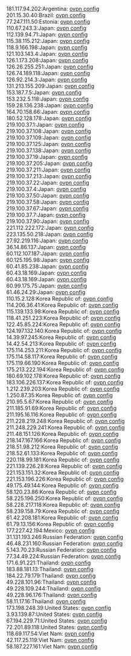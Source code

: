 181.117.94.202:Argentina: [ovpn config](vpn/181_117_94_202.ovpn)  
201.15.30.40:Brazil: [ovpn config](vpn/201_15_30_40.ovpn)  
77.247.111.50:Estonia: [ovpn config](vpn/77_247_111_50.ovpn)  
110.67.243.3:Japan: [ovpn config](vpn/110_67_243_3.ovpn)  
112.139.94.71:Japan: [ovpn config](vpn/112_139_94_71.ovpn)  
115.38.115.212:Japan: [ovpn config](vpn/115_38_115_212.ovpn)  
118.9.166.198:Japan: [ovpn config](vpn/118_9_166_198.ovpn)  
121.103.143.4:Japan: [ovpn config](vpn/121_103_143_4.ovpn)  
126.1.173.208:Japan: [ovpn config](vpn/126_1_173_208.ovpn)  
126.26.255.251:Japan: [ovpn config](vpn/126_26_255_251.ovpn)  
126.74.189.118:Japan: [ovpn config](vpn/126_74_189_118.ovpn)  
126.92.214.3:Japan: [ovpn config](vpn/126_92_214_3.ovpn)  
131.213.155.209:Japan: [ovpn config](vpn/131_213_155_209.ovpn)  
153.187.7.5:Japan: [ovpn config](vpn/153_187_7_5.ovpn)  
153.232.5.118:Japan: [ovpn config](vpn/153_232_5_118.ovpn)  
159.28.136.238:Japan: [ovpn config](vpn/159_28_136_238.ovpn)  
164.70.158.66:Japan: [ovpn config](vpn/164_70_158_66.ovpn)  
180.52.128.178:Japan: [ovpn config](vpn/180_52_128_178.ovpn)  
219.100.37.1:Japan: [ovpn config](vpn/219_100_37_1.ovpn)  
219.100.37.108:Japan: [ovpn config](vpn/219_100_37_108.ovpn)  
219.100.37.109:Japan: [ovpn config](vpn/219_100_37_109.ovpn)  
219.100.37.125:Japan: [ovpn config](vpn/219_100_37_125.ovpn)  
219.100.37.138:Japan: [ovpn config](vpn/219_100_37_138.ovpn)  
219.100.37.19:Japan: [ovpn config](vpn/219_100_37_19.ovpn)  
219.100.37.205:Japan: [ovpn config](vpn/219_100_37_205.ovpn)  
219.100.37.211:Japan: [ovpn config](vpn/219_100_37_211.ovpn)  
219.100.37.213:Japan: [ovpn config](vpn/219_100_37_213.ovpn)  
219.100.37.22:Japan: [ovpn config](vpn/219_100_37_22.ovpn)  
219.100.37.4:Japan: [ovpn config](vpn/219_100_37_4.ovpn)  
219.100.37.50:Japan: [ovpn config](vpn/219_100_37_50.ovpn)  
219.100.37.58:Japan: [ovpn config](vpn/219_100_37_58.ovpn)  
219.100.37.67:Japan: [ovpn config](vpn/219_100_37_67.ovpn)  
219.100.37.7:Japan: [ovpn config](vpn/219_100_37_7.ovpn)  
219.100.37.90:Japan: [ovpn config](vpn/219_100_37_90.ovpn)  
221.112.222.172:Japan: [ovpn config](vpn/221_112_222_172.ovpn)  
223.135.50.218:Japan: [ovpn config](vpn/223_135_50_218.ovpn)  
27.92.219.116:Japan: [ovpn config](vpn/27_92_219_116.ovpn)  
36.14.86.137:Japan: [ovpn config](vpn/36_14_86_137.ovpn)  
60.112.107.187:Japan: [ovpn config](vpn/60_112_107_187.ovpn)  
60.125.195.98:Japan: [ovpn config](vpn/60_125_195_98.ovpn)  
60.41.85.238:Japan: [ovpn config](vpn/60_41_85_238.ovpn)  
60.43.18.169:Japan: [ovpn config](vpn/60_43_18_169.ovpn)  
60.43.18.169:Japan: [ovpn config](vpn/60_43_18_169.ovpn)  
60.99.175.75:Japan: [ovpn config](vpn/60_99_175_75.ovpn)  
61.46.24.29:Japan: [ovpn config](vpn/61_46_24_29.ovpn)  
110.15.2.128:Korea Republic of: [ovpn config](vpn/110_15_2_128.ovpn)  
114.206.36.41:Korea Republic of: [ovpn config](vpn/114_206_36_41.ovpn)  
115.139.133.98:Korea Republic of: [ovpn config](vpn/115_139_133_98.ovpn)  
118.41.251.223:Korea Republic of: [ovpn config](vpn/118_41_251_223.ovpn)  
122.45.85.224:Korea Republic of: [ovpn config](vpn/122_45_85_224.ovpn)  
124.197.132.140:Korea Republic of: [ovpn config](vpn/124_197_132_140.ovpn)  
14.39.97.245:Korea Republic of: [ovpn config](vpn/14_39_97_245.ovpn)  
14.42.54.213:Korea Republic of: [ovpn config](vpn/14_42_54_213.ovpn)  
175.114.253.211:Korea Republic of: [ovpn config](vpn/175_114_253_211.ovpn)  
175.114.58.117:Korea Republic of: [ovpn config](vpn/175_114_58_117.ovpn)  
175.119.66.190:Korea Republic of: [ovpn config](vpn/175_119_66_190.ovpn)  
175.213.222.194:Korea Republic of: [ovpn config](vpn/175_213_222_194.ovpn)  
180.69.102.178:Korea Republic of: [ovpn config](vpn/180_69_102_178.ovpn)  
183.106.226.137:Korea Republic of: [ovpn config](vpn/183_106_226_137.ovpn)  
1.212.239.203:Korea Republic of: [ovpn config](vpn/1_212_239_203.ovpn)  
1.250.87.35:Korea Republic of: [ovpn config](vpn/1_250_87_35.ovpn)  
210.95.5.67:Korea Republic of: [ovpn config](vpn/210_95_5_67.ovpn)  
211.185.91.69:Korea Republic of: [ovpn config](vpn/211_185_91_69.ovpn)  
211.195.16.116:Korea Republic of: [ovpn config](vpn/211_195_16_116.ovpn)  
211.228.219.248:Korea Republic of: [ovpn config](vpn/211_228_219_248.ovpn)  
211.248.229.241:Korea Republic of: [ovpn config](vpn/211_248_229_241.ovpn)  
211.48.151.126:Korea Republic of: [ovpn config](vpn/211_48_151_126.ovpn)  
218.147.167.166:Korea Republic of: [ovpn config](vpn/218_147_167_166.ovpn)  
218.51.98.212:Korea Republic of: [ovpn config](vpn/218_51_98_212.ovpn)  
218.52.61.133:Korea Republic of: [ovpn config](vpn/218_52_61_133.ovpn)  
220.118.99.181:Korea Republic of: [ovpn config](vpn/220_118_99_181.ovpn)  
221.139.226.28:Korea Republic of: [ovpn config](vpn/221_139_226_28.ovpn)  
221.153.151.32:Korea Republic of: [ovpn config](vpn/221_153_151_32.ovpn)  
221.153.196.226:Korea Republic of: [ovpn config](vpn/221_153_196_226.ovpn)  
49.175.49.144:Korea Republic of: [ovpn config](vpn/49_175_49_144.ovpn)  
58.120.23.86:Korea Republic of: [ovpn config](vpn/58_120_23_86.ovpn)  
58.225.196.250:Korea Republic of: [ovpn config](vpn/58_225_196_250.ovpn)  
58.228.217.118:Korea Republic of: [ovpn config](vpn/58_228_217_118.ovpn)  
58.239.158.79:Korea Republic of: [ovpn config](vpn/58_239_158_79.ovpn)  
61.42.208.181:Korea Republic of: [ovpn config](vpn/61_42_208_181.ovpn)  
61.79.13.156:Korea Republic of: [ovpn config](vpn/61_79_13_156.ovpn)  
177.227.42.194:Mexico: [ovpn config](vpn/177_227_42_194.ovpn)  
31.131.193.246:Russian Federation: [ovpn config](vpn/31_131_193_246.ovpn)  
46.48.231.160:Russian Federation: [ovpn config](vpn/46_48_231_160.ovpn)  
5.143.70.23:Russian Federation: [ovpn config](vpn/5_143_70_23.ovpn)  
77.34.49.224:Russian Federation: [ovpn config](vpn/77_34_49_224.ovpn)  
171.6.91.221:Thailand: [ovpn config](vpn/171_6_91_221.ovpn)  
183.88.181.13:Thailand: [ovpn config](vpn/183_88_181_13.ovpn)  
184.22.79.179:Thailand: [ovpn config](vpn/184_22_79_179.ovpn)  
49.228.101.96:Thailand: [ovpn config](vpn/49_228_101_96.ovpn)  
49.228.109.244:Thailand: [ovpn config](vpn/49_228_109_244.ovpn)  
49.228.96.176:Thailand: [ovpn config](vpn/49_228_96_176.ovpn)  
58.11.17.16:Thailand: [ovpn config](vpn/58_11_17_16.ovpn)  
173.198.248.39:United States: [ovpn config](vpn/173_198_248_39.ovpn)  
3.93.139.87:United States: [ovpn config](vpn/3_93_139_87.ovpn)  
67.194.229.71:United States: [ovpn config](vpn/67_194_229_71.ovpn)  
72.201.89.118:United States: [ovpn config](vpn/72_201_89_118.ovpn)  
118.69.117.54:Viet Nam: [ovpn config](vpn/118_69_117_54.ovpn)  
42.117.25.119:Viet Nam: [ovpn config](vpn/42_117_25_119.ovpn)  
58.187.227.161:Viet Nam: [ovpn config](vpn/58_187_227_161.ovpn)  
